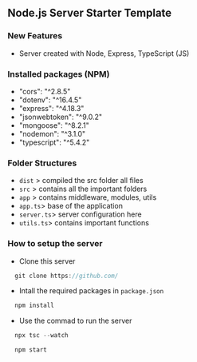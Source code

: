 ## Node.js Server Starter Template

### New Features
   - Server created with Node, Express, TypeScript (JS)

### Installed packages (NPM)
   - "cors": "^2.8.5"
   - "dotenv": "^16.4.5"
   - "express": "^4.18.3"
   - "jsonwebtoken": "^9.0.2"
   - "mongoose": "^8.2.1"
   - "nodemon": "^3.1.0"
   - "typescript": "^5.4.2"

### Folder Structures
   - `dist` > compiled the src folder all files
   - `src` > contains all the important folders
   - `app` > contains middleware, modules, utils
   - `app.ts`> base of the application
   - `server.ts`> server configuration here
   - `utils.ts`> contains important functions

### How to setup the server

   - Clone this server
  ```javascript
    git clone https://github.com/
  ```
   - Intall the required packages in `package.json`
  ```javascript
    npm install
  ```
   - Use the commad to run the server
  ```javascript
    npx tsc --watch
  ```
  ```javascript
    npm start
  ```